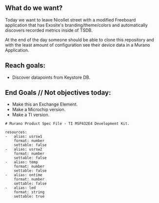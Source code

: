 ## What do we want?

Today we want to leave Nicollet street with a modified Freeboard application that has Exosite's branding/theme/colors and automatically discovers recorded metrics inside of TSDB.

At the end of the day someone should be able to clone this repository and with the least amount of configuration see their device data in a Murano Application. 

## Reach goals:

* Discover datapoints from Keystore DB.

## End Goals // Not objectives today: 

* Make this an Exchange Element.
* Make a Microchip version.
* Make a TI version.

```
# Murano Product Spec File - TI MSP432E4 Development Kit.

resources:
-   alias: usrsw1
    format: number
    settable: false
-   alias: usrsw2
    format: number
    settable: false
-   alias: temp
    format: number
    settable: false
-   alias: ontime
    format: number
    settable: false 
-   alias: led
    format: string
    settable: true
```